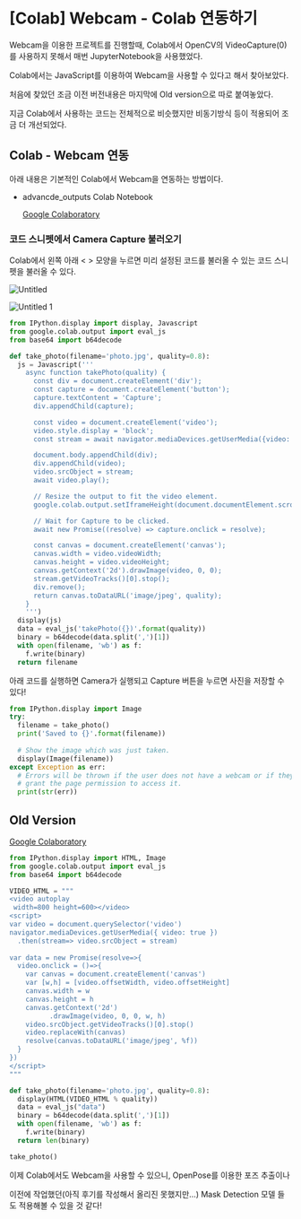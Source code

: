 # [Colab] Webcam - Colab 연동하기

Webcam을 이용한 프로젝트를 진행할때, Colab에서 OpenCV의 VideoCapture(0)를 사용하지 못해서 매번 JupyterNotebook을 사용했었다.

Colab에서는 JavaScript를 이용하여 Webcam을 사용할 수 있다고 해서 찾아보았다.

처음에 찾았던 조금 이전 버전내용은 마지막에 Old version으로 따로 붙여놓았다. 

지금 Colab에서 사용하는 코드는 전체적으로 비슷했지만 비동기방식 등이 적용되어 조금 더 개선되었다.

## Colab - Webcam 연동

아래 내용은 기본적인 Colab에서 Webcam을 연동하는 방법이다.

- advancde_outputs  Colab Notebook
    
    [Google Colaboratory](https://colab.research.google.com/notebooks/snippets/advanced_outputs.ipynb#scrollTo=2viqYx97hPMi)
    

### 코드 스니펫에서 Camera Capture 불러오기

Colab에서 왼쪽 아래 < > 모양을 누르면 미리 설정된 코드를 불러올 수 있는 코드 스니펫을 불러올 수 있다.

![Untitled](https://user-images.githubusercontent.com/69300448/217141777-2859f854-155f-487e-adec-049723efe49e.png)

![Untitled 1](https://user-images.githubusercontent.com/69300448/217141800-d6e456c8-a056-45f6-b156-ce6110221cd2.png)

```python
from IPython.display import display, Javascript
from google.colab.output import eval_js
from base64 import b64decode

def take_photo(filename='photo.jpg', quality=0.8):
  js = Javascript('''
    async function takePhoto(quality) {
      const div = document.createElement('div');
      const capture = document.createElement('button');
      capture.textContent = 'Capture';
      div.appendChild(capture);

      const video = document.createElement('video');
      video.style.display = 'block';
      const stream = await navigator.mediaDevices.getUserMedia({video: true});

      document.body.appendChild(div);
      div.appendChild(video);
      video.srcObject = stream;
      await video.play();

      // Resize the output to fit the video element.
      google.colab.output.setIframeHeight(document.documentElement.scrollHeight, true);

      // Wait for Capture to be clicked.
      await new Promise((resolve) => capture.onclick = resolve);

      const canvas = document.createElement('canvas');
      canvas.width = video.videoWidth;
      canvas.height = video.videoHeight;
      canvas.getContext('2d').drawImage(video, 0, 0);
      stream.getVideoTracks()[0].stop();
      div.remove();
      return canvas.toDataURL('image/jpeg', quality);
    }
    ''')
  display(js)
  data = eval_js('takePhoto({})'.format(quality))
  binary = b64decode(data.split(',')[1])
  with open(filename, 'wb') as f:
    f.write(binary)
  return filename
```

아래 코드를 실행하면 Camera가 실행되고 Capture 버튼을 누르면 사진을 저장할 수있다!

```python
from IPython.display import Image
try:
  filename = take_photo()
  print('Saved to {}'.format(filename))
  
  # Show the image which was just taken.
  display(Image(filename))
except Exception as err:
  # Errors will be thrown if the user does not have a webcam or if they do not
  # grant the page permission to access it.
  print(str(err))
```

## Old Version

[Google Colaboratory](https://colab.research.google.com/drive/1tbAeRge6KKgCYdC6ihDrsl80aRYoVOMa#scrollTo=T7tY2g3ATPo1&forceEdit=true&sandboxMode=true%EB%A5%BC)

```python
from IPython.display import HTML, Image
from google.colab.output import eval_js
from base64 import b64decode

VIDEO_HTML = """
<video autoplay
 width=800 height=600></video>
<script>
var video = document.querySelector('video')
navigator.mediaDevices.getUserMedia({ video: true })
  .then(stream=> video.srcObject = stream)
  
var data = new Promise(resolve=>{
  video.onclick = ()=>{
    var canvas = document.createElement('canvas')
    var [w,h] = [video.offsetWidth, video.offsetHeight]
    canvas.width = w
    canvas.height = h
    canvas.getContext('2d')
          .drawImage(video, 0, 0, w, h)
    video.srcObject.getVideoTracks()[0].stop()
    video.replaceWith(canvas)
    resolve(canvas.toDataURL('image/jpeg', %f))
  }
})
</script>
"""

def take_photo(filename='photo.jpg', quality=0.8):
  display(HTML(VIDEO_HTML % quality))
  data = eval_js("data")
  binary = b64decode(data.split(',')[1])
  with open(filename, 'wb') as f:
    f.write(binary)
  return len(binary)
```

```python
take_photo()
```

이제 Colab에서도 Webcam을 사용할 수 있으니, OpenPose를 이용한 포즈 추출이나 

이전에 작업했던(아직 후기를 작성해서 올리진 못했지만…) Mask Detection 모델 들도 적용해볼 수 있을 것 같다!
